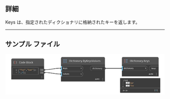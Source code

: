 ## 詳細
Keys は、指定されたディクショナリに格納されたキーを返します。
___
## サンプル ファイル

![Keys](./DesignScript.Builtin.Dictionary.Keys_img.jpg)

